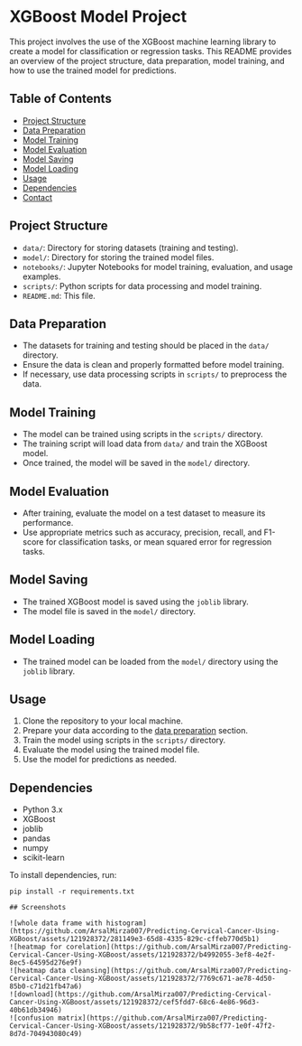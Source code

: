 # XGBoost Model Project

This project involves the use of the XGBoost machine learning library to create a model for classification or regression tasks. This README provides an overview of the project structure, data preparation, model training, and how to use the trained model for predictions.

## Table of Contents

- [Project Structure](#project-structure)
- [Data Preparation](#data-preparation)
- [Model Training](#model-training)
- [Model Evaluation](#model-evaluation)
- [Model Saving](#model-saving)
- [Model Loading](#model-loading)
- [Usage](#usage)
- [Dependencies](#dependencies)
- [Contact](#contact)

## Project Structure

- `data/`: Directory for storing datasets (training and testing).
- `model/`: Directory for storing the trained model files.
- `notebooks/`: Jupyter Notebooks for model training, evaluation, and usage examples.
- `scripts/`: Python scripts for data processing and model training.
- `README.md`: This file.

## Data Preparation

- The datasets for training and testing should be placed in the `data/` directory.
- Ensure the data is clean and properly formatted before model training.
- If necessary, use data processing scripts in `scripts/` to preprocess the data.

## Model Training

- The model can be trained using scripts in the `scripts/` directory.
- The training script will load data from `data/` and train the XGBoost model.
- Once trained, the model will be saved in the `model/` directory.

## Model Evaluation

- After training, evaluate the model on a test dataset to measure its performance.
- Use appropriate metrics such as accuracy, precision, recall, and F1-score for classification tasks, or mean squared error for regression tasks.

## Model Saving

- The trained XGBoost model is saved using the `joblib` library.
- The model file is saved in the `model/` directory.

## Model Loading

- The trained model can be loaded from the `model/` directory using the `joblib` library.

## Usage

1. Clone the repository to your local machine.
2. Prepare your data according to the [data preparation](#data-preparation) section.
3. Train the model using scripts in the `scripts/` directory.
4. Evaluate the model using the trained model file.
5. Use the model for predictions as needed.

## Dependencies

- Python 3.x
- XGBoost
- joblib
- pandas
- numpy
- scikit-learn

To install dependencies, run:

```shell
pip install -r requirements.txt

## Screenshots

![whole data frame with histogram](https://github.com/ArsalMirza007/Predicting-Cervical-Cancer-Using-XGBoost/assets/121928372/281149e3-65d8-4335-829c-cffeb770d5b1)
![heatmap for corelation](https://github.com/ArsalMirza007/Predicting-Cervical-Cancer-Using-XGBoost/assets/121928372/b4992055-3ef8-4e2f-8ec5-64595d276e9f)
![heatmap data cleansing](https://github.com/ArsalMirza007/Predicting-Cervical-Cancer-Using-XGBoost/assets/121928372/7769c671-ae78-4d50-85b0-c71d21fb47a6)
![download](https://github.com/ArsalMirza007/Predicting-Cervical-Cancer-Using-XGBoost/assets/121928372/cef5fdd7-68c6-4e86-96d3-40b61db34946)
![confusion matrix](https://github.com/ArsalMirza007/Predicting-Cervical-Cancer-Using-XGBoost/assets/121928372/9b58cf77-1e0f-47f2-8d7d-704943080c49)

